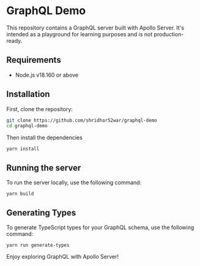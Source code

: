 # GraphQL Demo

This repository contains a GraphQL server built with Apollo Server. It's intended as a playground for learning purposes and is not production-ready.

## Requirements

- Node.js v18.160 or above

## Installation

First, clone the repository:

```bash
git clone https://github.com/shridhar52war/graphql-demo
cd graphql-demo
```

Then install the dependencies

`yarn install`

## Running the server

To run the server locally, use the following command:

`yarn build`

## Generating Types

To generate TypeScript types for your GraphQL schema, use the following command:

`yarn run generate-types`

Enjoy exploring GraphQL with Apollo Server!
